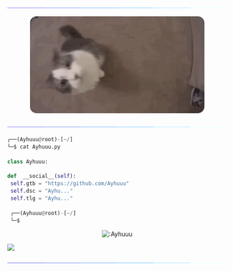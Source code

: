 <!-- <p align=center><img width=90% src="banner.gif"></img></p> -->


<a href="https://github.com/Ayhuuu"><img src="https://raw.githubusercontent.com/Ayhuuu/Ayhuuu/main/img/a.gif"></a>

<p align="center">
  <img style="border-radius: 15px; display: block; margin: 0 auto; margin-bottom: 20px;" width="400" src="https://raw.githubusercontent.com/Ayhuuu/Ayhuuu/main/img/kedy.gif">
</p>
<a href="https://github.com/Ayhuuu/"><img src="https://raw.githubusercontent.com/Ayhuuu/Ayhuuu/main/img/a.gif"></a>











```python
┌──(Ayhuuu@root)-[~/]
└─$ cat Ayhuuu.py

class Ayhuuu:

def  __social__(self):
 self.gtb = "https://github.com/Ayhuuu"
 self.dsc = "Ayhu..." 
 self.tlg = "Ayhu..."
  
 ┌──(Ayhuuu@root)-[~/]
 └─$
```

<p align="center"><img src="https://count.getloli.com/get/@:Ayhuuu" alt=":Ayhuuu" /></p>

 



















![](https://raw.githubusercontent.com/Sutil/Sutil/2b2fad3bf54522bb30c8c170591fc68ff51b69e6/github-contribution-grid-snake2.svg)

<a href="https://github.com/Ayhuuu/"><img src="https://raw.githubusercontent.com/Ayhuuu/Ayhuuu/main/img/a.gif"></a>

